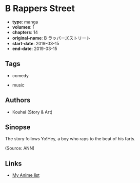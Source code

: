 # B Rappers Street

-   **type**: manga
-   **volumes**: 1
-   **chapters**: 14
-   **original-name**: B ラッパーズストリート
-   **start-date**: 2019-03-15
-   **end-date**: 2019-03-15

## Tags

-   comedy

-   music

## Authors

-   Kouhei (Story & Art)

## Sinopse

The story follows Yo!Hey, a boy who raps to the beat of his farts.

(Source: ANN)

## Links

-   [My Anime list](https://myanimelist.net/manga/117628/B_Rappers_Street)

